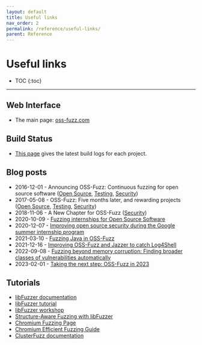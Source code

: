 ```yaml
---
layout: default
title: Useful links
nav_order: 2
permalink: /reference/useful-links/
parent: Reference
---
```


# Useful links

- TOC
{:toc}
---

## Web Interface

* The main page: [oss-fuzz.com](https://oss-fuzz.com)

## Build Status

* [This page](https://oss-fuzz-build-logs.storage.googleapis.com/index.html)
  gives the latest build logs for each project.

## Blog posts

* 2016-12-01 - Announcing OSS-Fuzz: Continuous fuzzing for open source software
([Open Source](https://opensource.googleblog.com/2016/12/announcing-oss-fuzz-continuous-fuzzing.html),
[Testing](https://testing.googleblog.com/2016/12/announcing-oss-fuzz-continuous-fuzzing.html),
[Security](https://security.googleblog.com/2016/12/announcing-oss-fuzz-continuous-fuzzing.html))
* 2017-05-08 - OSS-Fuzz: Five months later, and rewarding projects
([Open Source](https://opensource.googleblog.com/2017/05/oss-fuzz-five-months-later-and.html),
[Testing](https://testing.googleblog.com/2017/05/oss-fuzz-five-months-later-and.html),
[Security](https://security.googleblog.com/2017/05/oss-fuzz-five-months-later-and.html))
* 2018-11-06 - A New Chapter for OSS-Fuzz
([Security](https://security.googleblog.com/2018/11/a-new-chapter-for-oss-fuzz.html))
* 2020-10-09 - [Fuzzing internships for Open Source Software](https://security.googleblog.com/2020/10/fuzzing-internships-for-open-source.html)
* 2020-12-07 - [Improving open source security during the Google summer internship program](https://security.googleblog.com/2020/12/improving-open-source-security-during.html)
* 2021-03-10 - [Fuzzing Java in OSS-Fuzz](https://security.googleblog.com/2021/03/fuzzing-java-in-oss-fuzz.html)
* 2021-12-16 - [Improving OSS-Fuzz and Jazzer to catch Log4Shell](https://security.googleblog.com/2021/12/improving-oss-fuzz-and-jazzer-to-catch.html)
* 2022-09-08 - [Fuzzing beyond memory corruption: Finding broader classes of vulnerabilities automatically](https://security.googleblog.com/2022/09/fuzzing-beyond-memory-corruption.html)
* 2023-02-01 - [Taking the next step: OSS-Fuzz in 2023](https://security.googleblog.com/2023/02/taking-next-step-oss-fuzz-in-2023.html)

## Tutorials

* [libFuzzer documentation](http://libfuzzer.info)
* [libFuzzer tutorial](http://tutorial.libfuzzer.info)
* [libFuzzer workshop](https://github.com/Dor1s/libfuzzer-workshop)
* [Structure-Aware Fuzzing with libFuzzer](https://github.com/google/fuzzer-test-suite/blob/master/tutorial/structure-aware-fuzzing.md)
* [Chromium Fuzzing Page](https://chromium.googlesource.com/chromium/src/testing/libfuzzer/)
* [Chromium Efficient Fuzzing Guide](https://chromium.googlesource.com/chromium/src/testing/libfuzzer/+/HEAD/efficient_fuzzing.md)
* [ClusterFuzz documentation](https://google.github.io/clusterfuzz/)
